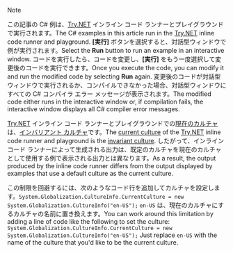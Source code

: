 
> [!NOTE]
> <span data-ttu-id="c7726-101">この記事の C# 例は、[Try.NET](https://try.dot.net) インライン コード ランナーとプレイグラウンドで実行されます。</span><span class="sxs-lookup"><span data-stu-id="c7726-101">The C# examples in this article run in the [Try.NET](https://try.dot.net) inline code runner and playground.</span></span> <span data-ttu-id="c7726-102">**[実行]** ボタンを選択すると、対話型ウィンドウで例が実行されます。</span><span class="sxs-lookup"><span data-stu-id="c7726-102">Select the **Run** button to run an example in an interactive window.</span></span> <span data-ttu-id="c7726-103">コードを実行したら、コードを変更し、**[実行]** をもう一度選択して変更後のコードを実行できます。</span><span class="sxs-lookup"><span data-stu-id="c7726-103">Once you execute the code, you can modify it and run the modified code by selecting **Run** again.</span></span> <span data-ttu-id="c7726-104">変更後のコードが対話型ウィンドウで実行されるか、コンパイルできなかった場合、対話型ウィンドウにすべての C# コンパイラ エラー メッセージが表示されます。</span><span class="sxs-lookup"><span data-stu-id="c7726-104">The modified code either runs in the interactive window or, if compilation fails, the interactive window displays all C# compiler error messages.</span></span> 
>  
> <span data-ttu-id="c7726-105">[Try.NET](https://try.dot.net) インライン コード ランナーとプレイグラウンドでの[現在のカルチャ](xref:System.Globalization.CultureInfo.CurrentCulture)は、[インバリアント カルチャ](xref:System.Globalization.CultureInfo.InvariantCulture)です。</span><span class="sxs-lookup"><span data-stu-id="c7726-105">The [current culture](xref:System.Globalization.CultureInfo.CurrentCulture) of the [Try.NET](https://try.dot.net) inline code runner and playground is the [invariant culture](xref:System.Globalization.CultureInfo.InvariantCulture).</span></span> <span data-ttu-id="c7726-106">したがって、インライン コード ランナーによって生成される出力は、既定のカルチャを現在のカルチャとして使用する例で表示される出力とは異なります。</span><span class="sxs-lookup"><span data-stu-id="c7726-106">As a result, the output produced by the inline code runner differs from the output displayed by examples that use a default culture as the current culture.</span></span> 
>
> <span data-ttu-id="c7726-107">この制限を回避するには、次のようなコード行を追加してカルチャを設定します。`System.Globalization.CultureInfo.CurrentCulture = new System.Globalization.CultureInfo("en-US");` `en-US` は、現在のカルチャにするカルチャの名前に置き換えます。</span><span class="sxs-lookup"><span data-stu-id="c7726-107">You can work around this limitation by adding a line of code like the following to set the culture: `System.Globalization.CultureInfo.CurrentCulture = new System.Globalization.CultureInfo("en-US");` Just replace `en-US` with the name of the culture that you'd like to be the current culture.</span></span>


